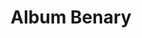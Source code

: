 ---
title: Album Benary
categories: []
artist: Ernst Benary
layout: collection
lead: The U.S. Department of Agriculture's Pomological Watercolor Collection is an
  archive of some 7,500 botanical watercolors created for the USDA between the years
  1886 and 1942 by around five dozen artists.
tags: []
thumb: ''
image: "collections/benary.jpg"

---
